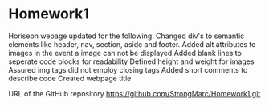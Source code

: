# Homework1
Horiseon wepage updated for the following:
Changed div's to semantic elements like header, nav, section, aside and footer.
Added alt attributes to images in the event a image can not be displayed
Added blank lines to seperate code blocks for readability 
Defined height and weight for images
Assured img tags did not employ closing tags
Added short comments to describe code
Created webpage title

URL of the GitHub repository https://github.com/StrongMarc/Homework1.git

